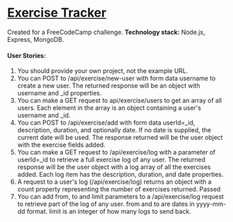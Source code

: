 # [Exercise Tracker](https://www.freecodecamp.org/learn/apis-and-microservices/apis-and-microservices-projects/exercise-tracker)

Created for a FreeCodeCamp challenge. **Technology stack:** Node.js, Express, MongoDB.

#### User Stories: 

1. You should provide your own project, not the example URL.
2. You can POST to /api/exercise/new-user with form data username to create a new user. The returned response will be an object with username and _id properties.
3. You can make a GET request to api/exercise/users to get an array of all users. Each element in the array is an object containing a user's username and _id.
4. You can POST to /api/exercise/add with form data userId=_id, description, duration, and optionally date. If no date is supplied, the current date will be used. The response returned will be the user object with the exercise fields added.
5. You can make a GET request to /api/exercise/log with a parameter of userId=_id to retrieve a full exercise log of any user. The returned response will be the user object with a log array of all the exercises added. Each log item has the description, duration, and date properties.
6. A request to a user's log (/api/exercise/log) returns an object with a count property representing the number of exercises returned.
Passed
7. You can add from, to and limit parameters to a /api/exercise/log request to retrieve part of the log of any user. from and to are dates in yyyy-mm-dd format. limit is an integer of how many logs to send back. 
